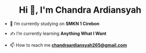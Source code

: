 <h1 align="center">Hi 👋, I'm Chandra Ardiansyah</h1>

- 🏫 I’m currently studying on **SMKN 1 Cirebon**

- ✍️  I’m currently learning **Anything What I Want**

- 📫 How to reach me **chandraardiansyah265@gmail.com**
